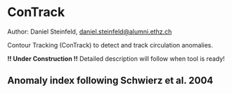 # ConTrack
Author: Daniel Steinfeld, daniel.steinfeld@alumni.ethz.ch

Contour Tracking (ConTrack) to detect and track circulation anomalies.

__!! Under Construction !!__
Detailed description will follow when tool is ready!

## Anomaly index following Schwierz et al. 2004




